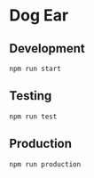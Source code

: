 # Dog Ear

## Development
```
npm run start
```

## Testing
```
npm run test
```

## Production
```
npm run production
```
